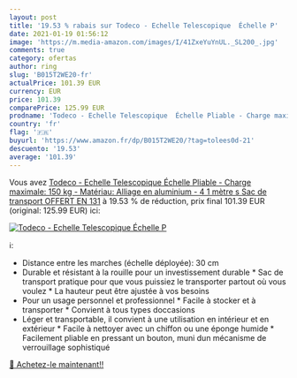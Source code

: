 ```yaml
---
layout: post
title: '19.53 % rabais sur Todeco - Echelle Telescopique  Échelle P'
date: 2021-01-19 01:56:12
image: 'https://m.media-amazon.com/images/I/41ZxeYuYnUL._SL200_.jpg'
comments: true
category: ofertas
author: ring
slug: 'B015T2WE20-fr'
actualPrice: 101.39 EUR
currency: EUR
price: 101.39
comparePrice: 125.99 EUR
prodname: 'Todeco - Echelle Telescopique  Échelle Pliable - Charge maximale: 150 kg - Matériau: Alliage en aluminium - 4 1 mètre s   Sac de transport OFFERT  EN 131'
country: 'fr'
flag: '🇫🇷'
buyurl: 'https://www.amazon.fr/dp/B015T2WE20/?tag=tolees0d-21'
descuento: '19.53'
average: '101.39'
---
```


Vous avez [Todeco - Echelle Telescopique  Échelle Pliable - Charge maximale: 150 kg - Matériau: Alliage en aluminium - 4 1 mètre s   Sac de transport OFFERT  EN 131](https://www.amazon.fr/dp/B015T2WE20/?tag=tolees0d-21)  à  19.53 % de réduction, prix final  101.39 EUR (original: 125.99 EUR) ici:

[![Todeco - Echelle Telescopique  Échelle P](https://m.media-amazon.com/images/I/41ZxeYuYnUL._SL200_.jpg)](https://www.amazon.fr/dp/B015T2WE20/?tag=tolees0d-21)

ℹ️:

- Distance entre les marches (échelle déployée): 30 cm
- Durable et résistant à la rouille pour un investissement durable * Sac de transport pratique pour que vous puissiez le transporter partout où vous voulez * La hauteur peut être ajustée à vos besoins
- Pour un usage personnel et professionnel * Facile à stocker et à transporter * Convient à tous types doccasions
- Léger et transportable, il convient à une utilisation en intérieur et en extérieur * Facile à nettoyer avec un chiffon ou une éponge humide * Facilement pliable en pressant un bouton, muni dun mécanisme de verrouillage sophistiqué

[🛒 Achetez-le maintenant!!](https://www.amazon.fr/dp/B015T2WE20/?tag=tolees0d-21)

